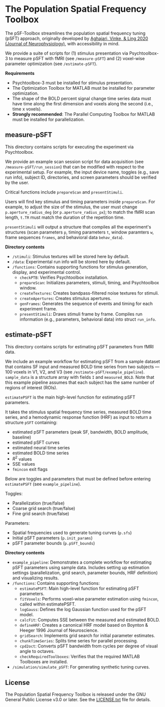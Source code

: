 # The Population Spatial Frequency Toolbox

The pSF-Toolbox streamlines the population spatial frequency tuning (pSFT) approach, originally developed by [Aghajari, Vinke, & Ling 2020 (Journal of Neurophysiology)](https://doi.org/10.1152/jn.00291.2019), with accessibility in mind. 

We provide a suite of scripts for (1) stimulus presentation via Psychtoolbox-3 to measure pSFT with fMRI (see `/measure-pSFT`) and (2) voxel-wise parameter optimization (see `/estimate-pSFT`). 

**Requirements**
- Psychtoolbox-3 must be installed for stimulus presentation.
- The Optimization Toolbox for MATLAB must be installed for parameter optimization.
- The shape of the BOLD percent signal change time series data must have time along the first dimension and voxels along the second (i.e., time x voxels).
- **Strongly recommended**: The Parallel Computing Toolbox for MATLAB must be installed for parallelization.

 
## measure-pSFT
This directory contains scripts for executing the experiment via Psychtoolbox.

We provide an example scan session script for data acquisition (see `/measure-pSFT/run_session`) that can be modified with respect to the experimental setup. For example, the input device name, toggles (e.g., save run info), subject ID, directories, and screen parameters should be verified by the user.  

Critical functions include `prepareScan` and `presentStimuli`. 

Users will find key stimulus and timing parameters inside `prepareScan`. For example, to adjust the size of the stimulus, the user must change `p.aperture_radius_deg` (or `p.aperture_radius_px`); to match the fMRI scan length, `t.TR` must match the duration of the repetition time. 

`presentStimuli` will output a structure that compiles all the experiment's structures (scan parameters `p`, timing parameters `t`, window paramters `w`, frame sequences `frames`, and behavioral data `behav_data`).  

**Directory contents**
-   `/stimuli`: Stimulus textures will be stored here by default.
-   `/data`: Experimental run info will be stored here by default.
-   `/functions`: Contains supporting functions for stimulus generation, display, and experimental control.
    -   `checkPTB`: Verifies Psychtoolbox installation.
    -   `prepareScan`: Initializes parameters, stimuli, timing, and Psychtoolbox window.
    -   `createTextures`: Creates bandpass-filtered noise textures for stimuli.
    -   `createApertures`: Creates stimulus apertures.
    -   `genFrames`: Generates the sequence of events and timing for each experiment frame.
    -   `presentStimuli`: Draws stimuli frame by frame. Compiles run information (e.g., parameters, behavioral data) into struct `run_info`.


## estimate-pSFT
This directory contains scripts for estimating pSFT parameters from fMRI data.

We include an example workflow for estimating pSFT from a sample dataset that contains SF input and measured BOLD time series from two subjects — 100 voxels in V1, V2, and V3 (see `/estimate-pSFT/example_pipeline`). `sample_data` is a structure array with fields `I` and `measured_BOLD`. Note that this example pipeline assumes that each subject has the same number of regions of interest (ROIs).

`estimatePSFT` is the main high-level function for estimating pSFT parameters. 

It takes the stimulus spatial frequency time series, measured BOLD time series, and a hemodynamic response function (HRF) as input to return a structure `pSFT` containing:
- estimated pSFT parameters (peak SF, bandwidth, BOLD amplitude, baseline)
- estimated pSFT curves
- estimated neural time series
- estimated BOLD time series
- $R^2$ values
- SSE values
- `fmincon` exit flags

Below are toggles and parameters that must be defined before entering `estimatePSFT` (see `example_pipeline`).

Toggles:
- Parallelization (true/false)
- Coarse grid search (true/false)
- Fine grid search (true/false)

Parameters:
- Spatial frequencies used to generate tuning curves (`p.sfs`)
- Initial pSFT parameters (`p.init_params`)
- pSFT parameter bounds (`p.pSFT_bounds`)


**Directory contents**
-   `example_pipeline`: Demonstrates a complete workflow for estimating pSFT parameters using sample data. Includes setting up estimation settings (parallelization, grid search, parameter bounds, HRF definition) and visualizing results.
-   `/functions`: Contains supporting functions:
    -   `estimatePSFT`: Main high-level function for estimating pSFT parameters.
    -   `fitVoxels`: Performs voxel-wise parameter estimation using `fmincon`, called within estimatePSFT.
    -   `logGauss`: Defines the log Gaussian function used for the pSFT model.
    -   `calcFit`: Computes SSE between the measured and estimated BOLD.
    -   `defineHRF`: Creates a canonical HRF model based on Boynton & Heeger 1996 Journal of Neuroscience.
    -   `gridSearch`: Implements grid search for initial parameter estimates.
    -   `chunkTimeSeries`: Splits time series for parallel processing.
    -   `cpd2oct`: Converts pSFT bandwidth from cycles per degree of visual angle to octaves.
    -   `checkRequiredToolboxes`: Verifies that the required MATLAB Toolboxes are installed.
-   `/simulation/simulate_pSFT`: For generating synthetic tuning curves.


## License

The Population Spatial Frequency Toolbox is released under the GNU General Public License v3.0 or later. See the [LICENSE.txt](LICENSE.txt) file for details.



